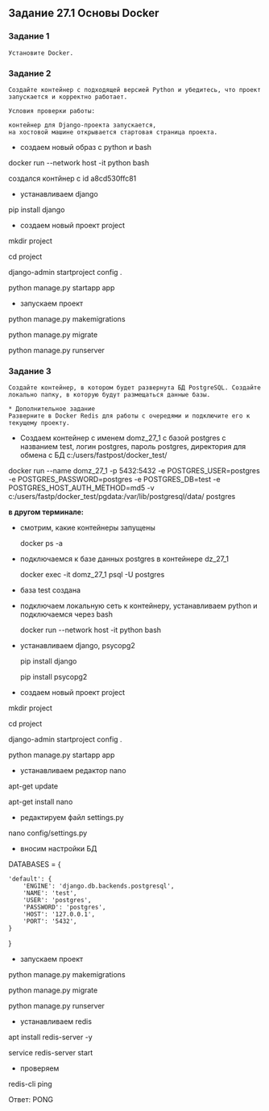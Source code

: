 ## Задание 27.1 Основы Docker
### Задание 1
    Установите Docker.

### Задание 2
    Создайте контейнер с подходящей версией Python и убедитесь, что проект запускается и корректно работает.

    Условия проверки работы:

    контейнер для Django-проекта запускается,
    на хостовой машине открывается стартовая страница проекта.
-   создаем новый образ с python и bash

docker run --network host -it python bash

создался контйнер с id a8cd530ffc81

-   устанавливаем django

pip install django
-   создаем новый проект project

mkdir project

cd project

django-admin startproject config .

python manage.py startapp app

- запускаем проект

python manage.py makemigrations

python manage.py migrate

python manage.py runserver


### Задание 3
    Создайте контейнер, в котором будет развернута БД PostgreSQL. Создайте локально папку, в которую будут размещаться данные базы.

    * Дополнительное задание
    Разверните в Docker Redis для работы с очередями и подключите его к текущему проекту.

-   Создаем контейнер с именем domz_27_1 с базой postgres с названием test, логин postgres, пароль postgres, директория для обмена с БД c:/users/fastpost/docker_test/

docker run --name domz_27_1 -p 5432:5432 -e POSTGRES_USER=postgres -e POSTGRES_PASSWORD=postgres -e POSTGRES_DB=test  -e POSTGRES_HOST_AUTH_METHOD=md5 -v c:/users/fastp/docker_test/pgdata:/var/lib/postgresql/data/ postgres


__в другом терминале:__

-   смотрим, какие контейнеры запущены

    docker ps -a

-   подключаемся к базе данных postgres в контейнере  dz_27_1

    docker exec -it domz_27_1 psql -U postgres

-   база test создана
-   подключаем локальную сеть к контейнеру, устанавливаем python и подключаемся через bash

    docker run --network host -it python bash

-   устанавливаем django, psycopg2

    pip install django

    pip install psycopg2

-   создаем новый проект project

mkdir project

cd project

django-admin startproject config .

python manage.py startapp app

-   устанавливаем редактор nano

apt-get update

apt-get install nano

-   редактируем файл settings.py

nano config/settings.py

-   вносим настройки БД

DATABASES = {

    'default': {
        'ENGINE': 'django.db.backends.postgresql',
        'NAME': 'test',
        'USER': 'postgres',
        'PASSWORD': 'postgres',
        'HOST': '127.0.0.1',
        'PORT': '5432',
    }
}

- запускаем проект

python manage.py makemigrations

python manage.py migrate

python manage.py runserver

-   устанавливаем redis

apt install redis-server -y

service redis-server start
-   проверяем

redis-cli ping

Ответ:
PONG
